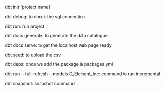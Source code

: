 dbt init [project name]

dbt debug: to check the sql connection

dbt run: run project

dbt docs generate: to generate the data catalogue

dbt docs serve: to get the localhost web page ready

dbt seed: to upload the csv

dbt deps: once we add the package in packages.yml

dbt run --full-refresh --models D_Element_Inc: command to run incremental 

dbt snapshot: snapshot command
